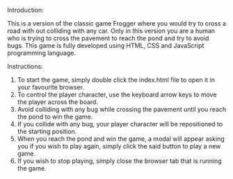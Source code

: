 Introduction:

This is a version of the classic game Frogger where you would try to cross a road with out colliding with any car.
Only in this version you are a human who is trying to cross the pavement to reach the pond and try to avoid bugs.
This game is fully developed using HTML, CSS and JavaScript programming language.

Instructions:

1) To start the game, simply double click the index.html file to open it in your favourite browser.
2) To control the player character, use the keyboard arrow keys to move the player across the board.
3) Avoid colliding with any bug while crossing the pavement until you reach the pond to win the game.
4) If you collide with any bug, your player character will be repositioned to the starting position.
5) When you reach the pond and win the game, a modal will appear asking you if you wish to play again, simply click the said button to play a new game.
6) If you wish to stop playing, simply close the browser tab that is running the game.
